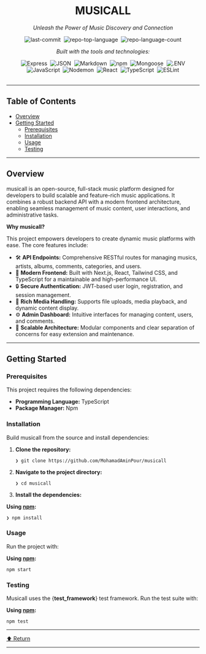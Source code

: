 <div data-state="active" data-orientation="horizontal" role="tabpanel" aria-labelledby="radix-:r10:-trigger-preview" id="radix-:r10:-content-preview" tabindex="0" class="mt-2 ring-offset-background focus-visible:outline-none focus-visible:ring-2 focus-visible:ring-ring focus-visible:ring-offset-2" style=""><div class="border border-border rounded-lg bg-background p-6 shadow-sm"><div class="prose prose-sm md:prose-base lg:prose-lg max-w-none prose-headings:font-bold prose-a:text-blue-600" style="user-select: none;"><div id="top" class="">

<div align="center" class="text-center">
<h1>MUSICALL</h1>
<p><em>Unleash the Power of Music Discovery and Connection</em></p>

<img alt="last-commit" src="https://img.shields.io/github/last-commit/MohamadAminPour/musicall?style=flat&amp;logo=git&amp;logoColor=white&amp;color=0080ff" class="inline-block mx-1" style="margin: 0px 2px;">
<img alt="repo-top-language" src="https://img.shields.io/github/languages/top/MohamadAminPour/musicall?style=flat&amp;color=0080ff" class="inline-block mx-1" style="margin: 0px 2px;">
<img alt="repo-language-count" src="https://img.shields.io/github/languages/count/MohamadAminPour/musicall?style=flat&amp;color=0080ff" class="inline-block mx-1" style="margin: 0px 2px;">
<p><em>Built with the tools and technologies:</em></p>
<img alt="Express" src="https://img.shields.io/badge/Express-000000.svg?style=flat&amp;logo=Express&amp;logoColor=white" class="inline-block mx-1" style="margin: 0px 2px;">
<img alt="JSON" src="https://img.shields.io/badge/JSON-000000.svg?style=flat&amp;logo=JSON&amp;logoColor=white" class="inline-block mx-1" style="margin: 0px 2px;">
<img alt="Markdown" src="https://img.shields.io/badge/Markdown-000000.svg?style=flat&amp;logo=Markdown&amp;logoColor=white" class="inline-block mx-1" style="margin: 0px 2px;">
<img alt="npm" src="https://img.shields.io/badge/npm-CB3837.svg?style=flat&amp;logo=npm&amp;logoColor=white" class="inline-block mx-1" style="margin: 0px 2px;">
<img alt="Mongoose" src="https://img.shields.io/badge/Mongoose-F04D35.svg?style=flat&amp;logo=Mongoose&amp;logoColor=white" class="inline-block mx-1" style="margin: 0px 2px;">
<img alt=".ENV" src="https://img.shields.io/badge/.ENV-ECD53F.svg?style=flat&amp;logo=dotenv&amp;logoColor=black" class="inline-block mx-1" style="margin: 0px 2px;">
<br>
<img alt="JavaScript" src="https://img.shields.io/badge/JavaScript-F7DF1E.svg?style=flat&amp;logo=JavaScript&amp;logoColor=black" class="inline-block mx-1" style="margin: 0px 2px;">
<img alt="Nodemon" src="https://img.shields.io/badge/Nodemon-76D04B.svg?style=flat&amp;logo=Nodemon&amp;logoColor=white" class="inline-block mx-1" style="margin: 0px 2px;">
<img alt="React" src="https://img.shields.io/badge/React-61DAFB.svg?style=flat&amp;logo=React&amp;logoColor=black" class="inline-block mx-1" style="margin: 0px 2px;">
<img alt="TypeScript" src="https://img.shields.io/badge/TypeScript-3178C6.svg?style=flat&amp;logo=TypeScript&amp;logoColor=white" class="inline-block mx-1" style="margin: 0px 2px;">
<img alt="ESLint" src="https://img.shields.io/badge/ESLint-4B32C3.svg?style=flat&amp;logo=ESLint&amp;logoColor=white" class="inline-block mx-1" style="margin: 0px 2px;">
</div>
<br>
<hr>
<h2>Table of Contents</h2>
<ul class="list-disc pl-4 my-0">
<li class="my-0"><a href="#overview">Overview</a></li>
<li class="my-0"><a href="#getting-started">Getting Started</a>
<ul class="list-disc pl-4 my-0">
<li class="my-0"><a href="#prerequisites">Prerequisites</a></li>
<li class="my-0"><a href="#installation">Installation</a></li>
<li class="my-0"><a href="#usage">Usage</a></li>
<li class="my-0"><a href="#testing">Testing</a></li>
</ul>
</li>
</ul>
<hr>
<h2>Overview</h2>
<p>musicall is an open-source, full-stack music platform designed for developers to build scalable and feature-rich music applications. It combines a robust backend API with a modern frontend architecture, enabling seamless management of music content, user interactions, and administrative tasks.</p>
<p><strong>Why musicall?</strong></p>
<p>This project empowers developers to create dynamic music platforms with ease. The core features include:</p>
<ul class="list-disc pl-4 my-0">
<li class="my-0">🛠️ <strong>API Endpoints:</strong> Comprehensive RESTful routes for managing musics, artists, albums, comments, categories, and users.</li>
<li class="my-0">🎨 <strong>Modern Frontend:</strong> Built with Next.js, React, Tailwind CSS, and TypeScript for a maintainable and high-performance UI.</li>
<li class="my-0">🔒 <strong>Secure Authentication:</strong> JWT-based user login, registration, and session management.</li>
<li class="my-0">🎵 <strong>Rich Media Handling:</strong> Supports file uploads, media playback, and dynamic content display.</li>
<li class="my-0">⚙️ <strong>Admin Dashboard:</strong> Intuitive interfaces for managing content, users, and comments.</li>
<li class="my-0">🚀 <strong>Scalable Architecture:</strong> Modular components and clear separation of concerns for easy extension and maintenance.</li>
</ul>
<hr>
<h2>Getting Started</h2>
<h3>Prerequisites</h3>
<p>This project requires the following dependencies:</p>
<ul class="list-disc pl-4 my-0">
<li class="my-0"><strong>Programming Language:</strong> TypeScript</li>
<li class="my-0"><strong>Package Manager:</strong> Npm</li>
</ul>
<h3>Installation</h3>
<p>Build musicall from the source and install dependencies:</p>
<ol>
<li class="my-0">
<p><strong>Clone the repository:</strong></p>
<pre><code class="language-sh">❯ git clone https://github.com/MohamadAminPour/musicall
</code></pre>
</li>
<li class="my-0">
<p><strong>Navigate to the project directory:</strong></p>
<pre><code class="language-sh">❯ cd musicall
</code></pre>
</li>
<li class="my-0">
<p><strong>Install the dependencies:</strong></p>
</li>
</ol>
<p><strong>Using <a href="https://www.npmjs.com/">npm</a>:</strong></p>
<pre><code class="language-sh">❯ npm install
</code></pre>
<h3>Usage</h3>
<p>Run the project with:</p>
<p><strong>Using <a href="https://www.npmjs.com/">npm</a>:</strong></p>
<pre><code class="language-sh">npm start
</code></pre>
<h3>Testing</h3>
<p>Musicall uses the {<strong>test_framework</strong>} test framework. Run the test suite with:</p>
<p><strong>Using <a href="https://www.npmjs.com/">npm</a>:</strong></p>
<pre><code class="language-sh">npm test
</code></pre>
<hr>
<div align="left" class=""><a href="#top">⬆ Return</a></div>
<hr></div></div></div></div>

